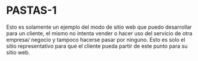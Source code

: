 # PASTAS-1
Esto es solamente un ejemplo del modo de sitio web que puedo desarrollar para un cliente, el mismo no intenta vender o hacer uso del servicio de otra empresa/ negocio y tampoco hacerse pasar por ninguno. Esto es solo el sitio representativo para que el cliente pueda partir de este punto para su sitio web.
